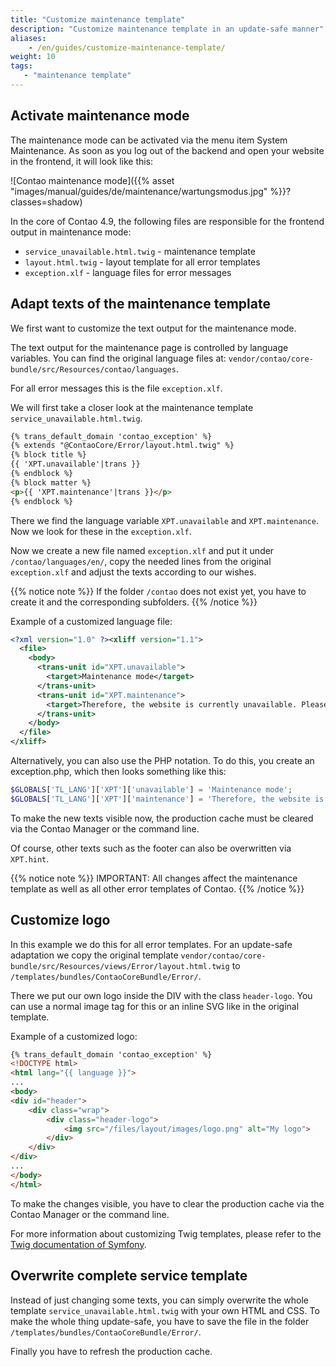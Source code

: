 ```yaml
---
title: "Customize maintenance template"
description: "Customize maintenance template in an update-safe manner"
aliases:
    - /en/guides/customize-maintenance-template/
weight: 10
tags: 
   - "maintenance template"
---
```


## Activate maintenance mode

The maintenance mode can be activated via the menu item System Maintenance. As soon as you log out of the backend and open your website in the frontend, it will look like this:

![Contao maintenance mode]({{% asset "images/manual/guides/de/maintenance/wartungsmodus.jpg" %}}?classes=shadow)

In the core of Contao 4.9, the following files are responsible for the frontend output in maintenance mode:

- `service_unavailable.html.twig` - maintenance template
- `layout.html.twig` - layout template for all error templates
- `exception.xlf` - language files for error messages


## Adapt texts of the maintenance template

We first want to customize the text output for the maintenance mode.

The text output for the maintenance page is controlled by language variables. You can find the original language files at:
`vendor/contao/core-bundle/src/Resources/contao/languages`.

For all error messages this is the file `exception.xlf`.

We will first take a closer look at the maintenance template `service_unavailable.html.twig`.

```html
{% trans_default_domain 'contao_exception' %}
{% extends "@ContaoCore/Error/layout.html.twig" %}
{% block title %}
{{ 'XPT.unavailable'|trans }}
{% endblock %}
{% block matter %}
<p>{{ 'XPT.maintenance'|trans }}</p>
{% endblock %}
```

There we find the language variable `XPT.unavailable` and `XPT.maintenance`. Now we look for these in the `exception.xlf`.

Now we create a new file named `exception.xlf` and put it under `/contao/languages/en/`, copy the needed lines from the original `exception.xlf` and adjust the texts according to our wishes.

{{% notice note %}}
If the folder `/contao` does not exist yet, you have to create it and the corresponding subfolders.
{{% /notice %}}

Example of a customized language file:

```xml
<?xml version="1.0" ?><xliff version="1.1">
  <file>
    <body>
      <trans-unit id="XPT.unavailable">
        <target>Maintenance mode</target>
      </trans-unit>
      <trans-unit id="XPT.maintenance">
        <target>Therefore, the website is currently unavailable. Please try again later. We will try to finish the maintenance work as soon as possible.</target>
      </trans-unit>
    </body>
  </file>
</xliff>
```

Alternatively, you can also use the PHP notation. To do this, you create an exception.php, which then looks something like this:

```php
$GLOBALS['TL_LANG']['XPT']['unavailable'] = 'Maintenance mode';
$GLOBALS['TL_LANG']['XPT']['maintenance'] = 'Therefore, the website is currently unavailable. Please try again later. We will try to finish the maintenance work as soon as possible.';
```

To make the new texts visible now, the production cache must be cleared via the Contao Manager or the command line.

Of course, other texts such as the footer can also be overwritten via `XPT.hint`.

{{% notice note %}}
IMPORTANT: All changes affect the maintenance template as well as all other error templates of Contao.
{{% /notice %}}


## Customize logo

In this example we do this for all error templates. For an update-safe adaptation we copy the original template `vendor/contao/core-bundle/src/Resources/views/Error/layout.html.twig` to `/templates/bundles/ContaoCoreBundle/Error/`.

There we put our own logo inside the DIV with the class `header-logo`. You can use a normal image tag for this or an inline SVG like in the original template.

Example of a customized logo:

```html
{% trans_default_domain 'contao_exception' %}
<!DOCTYPE html>
<html lang="{{ language }}">
...
<body>
<div id="header">
    <div class="wrap">
        <div class="header-logo">
            <img src="/files/layout/images/logo.png" alt="My logo">
        </div>
    </div>
</div>
...
</body>
</html>
```

To make the changes visible, you have to clear the production cache via the Contao Manager or the command line.

For more information about customizing Twig templates, please refer to the [Twig documentation of Symfony](https://twig.symfony.com/doc/3.x/).


## Overwrite complete service template

Instead of just changing some texts, you can simply overwrite the whole template `service_unavailable.html.twig` with your own HTML and CSS.
To make the whole thing update-safe, you have to save the file in the folder `/templates/bundles/ContaoCoreBundle/Error/`.

Finally you have to refresh the production cache.
